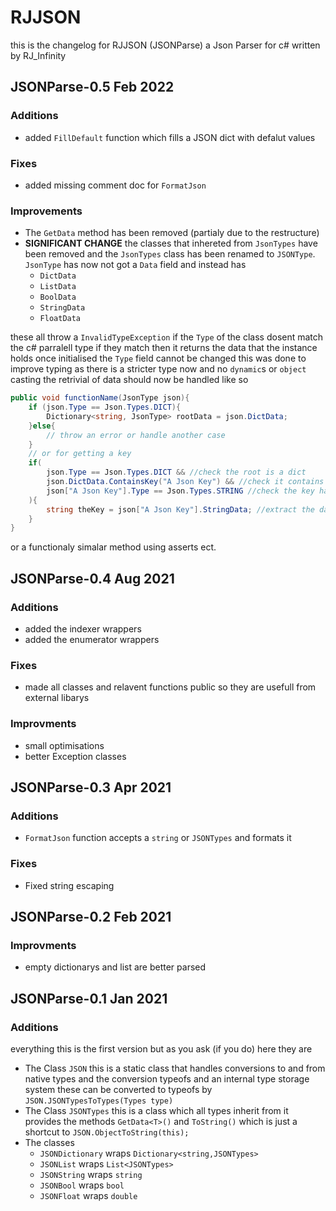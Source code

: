 # RJJSON
this is the changelog for RJJSON (JSONParse) a Json Parser for c# written by RJ_Infinity
## JSONParse-0.5 Feb 2022
### Additions
- added `FillDefault` function which fills a JSON dict with defalut values 
### Fixes
- added missing comment doc for `FormatJson`
### Improvements
- The `GetData` method has been removed (partialy due to the restructure)
- **SIGNIFICANT CHANGE** the classes that inhereted from `JsonTypes` have been removed and the `JsonTypes` class has been renamed to `JSONType`. `JsonType` has now not got a `Data` field and instead has
    + `DictData`
    + `ListData`
    + `BoolData`
    + `StringData`
    + `FloatData`

these all throw a `InvalidTypeException` if the `Type` of the class dosent match the c# parralell type if they match then it returns the data that the instance holds once initialised the `Type` field cannot be changed this was done to improve typing as there is a stricter type now and no `dynamic`s or `object` casting the retrivial of data should now be handled like so
```c#
public void functionName(JsonType json){
    if (json.Type == Json.Types.DICT){
        Dictionary<string, JsonType> rootData = json.DictData;
    }else{
        // throw an error or handle another case
    }
    // or for getting a key
    if(
        json.Type == Json.Types.DICT && //check the root is a dict
        json.DictData.ContainsKey("A Json Key") && //check it contains the key
        json["A Json Key"].Type == Json.Types.STRING //check the key has the correct type
    ){
        string theKey = json["A Json Key"].StringData; //extract the data
    }
}
```
or a functionaly simalar method using asserts ect.
## JSONParse-0.4 Aug 2021
### Additions
- added the indexer wrappers
- added the enumerator wrappers
### Fixes
- made all classes and relavent functions public so they are usefull from external libarys
### Improvments
- small optimisations
- better Exception classes
## JSONParse-0.3 Apr 2021
### Additions
- `FormatJson` function accepts a `string` or `JSONTypes` and formats it
### Fixes
- Fixed string escaping
## JSONParse-0.2 Feb 2021
### Improvments
- empty dictionarys and list are better parsed 
## JSONParse-0.1 Jan 2021
### Additions
everything this is the first version but as you ask (if you do) here they are
- The Class `JSON` this is a static class that handles conversions to and from native types and the conversion typeofs and an internal type storage system these can be converted to typeofs by `JSON.JSONTypesToTypes(Types type)`
- The Class `JSONTypes` this is a class which all types inherit from it provides the methods `GetData<T>()` and `ToString()` which is just a shortcut to `JSON.ObjectToString(this);`
- The classes
    + `JSONDictionary` wraps `Dictionary<string,JSONTypes>`
    + `JSONList` wraps `List<JSONTypes>`
    + `JSONString` wraps `string`
    + `JSONBool` wraps `bool`
    + `JSONFloat` wraps `double`
